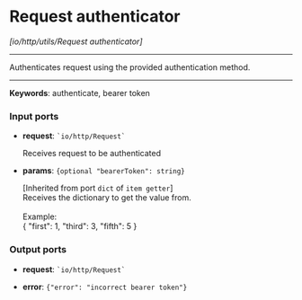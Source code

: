 # Request authenticator

_[io/http/utils/Request authenticator]_

---

Authenticates request using the provided authentication method.<br>

---

__Keywords__: authenticate, bearer token

### Input ports

* __request__: `` `io/http/Request` ``

    Receives request to be authenticated<br>


* __params__: ` {optional "bearerToken": string} `

    [Inherited from port `dict` of `item getter`] <br>
    Receives the dictionary to get the value from.<br>
    <br>
    Example:<br>
    { "first": 1, "third": 3, "fifth": 5 }<br>

### Output ports

* __request__: `` `io/http/Request` ``


* __error__: ` {"error": "incorrect bearer token"} `

